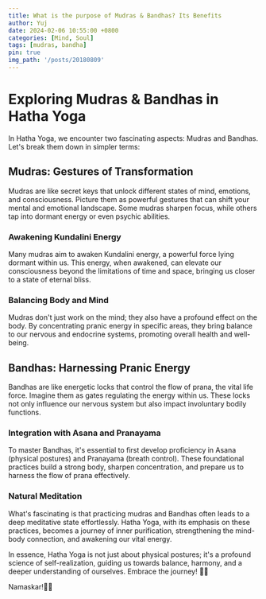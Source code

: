 ```yaml
---
title: What is the purpose of Mudras & Bandhas? Its Benefits
author: Yuj
date: 2024-02-06 10:55:00 +0800
categories: [Mind, Soul]
tags: [mudras, bandha]
pin: true
img_path: '/posts/20180809'
---
```


# Exploring Mudras & Bandhas in Hatha Yoga

In Hatha Yoga, we encounter two fascinating aspects: Mudras and Bandhas. Let's break them down in simpler terms:

## Mudras: Gestures of Transformation

Mudras are like secret keys that unlock different states of mind, emotions, and consciousness. Picture them as powerful gestures that can shift your mental and emotional landscape. Some mudras sharpen focus, while others tap into dormant energy or even psychic abilities.

### Awakening Kundalini Energy
Many mudras aim to awaken Kundalini energy, a powerful force lying dormant within us. This energy, when awakened, can elevate our consciousness beyond the limitations of time and space, bringing us closer to a state of eternal bliss.

### Balancing Body and Mind
Mudras don't just work on the mind; they also have a profound effect on the body. By concentrating pranic energy in specific areas, they bring balance to our nervous and endocrine systems, promoting overall health and well-being.

## Bandhas: Harnessing Pranic Energy

Bandhas are like energetic locks that control the flow of prana, the vital life force. Imagine them as gates regulating the energy within us. These locks not only influence our nervous system but also impact involuntary bodily functions.

### Integration with Asana and Pranayama
To master Bandhas, it's essential to first develop proficiency in Asana (physical postures) and Pranayama (breath control). These foundational practices build a strong body, sharpen concentration, and prepare us to harness the flow of prana effectively.

### Natural Meditation
What's fascinating is that practicing mudras and Bandhas often leads to a deep meditative state effortlessly. Hatha Yoga, with its emphasis on these practices, becomes a journey of inner purification, strengthening the mind-body connection, and awakening our vital energy.

In essence, Hatha Yoga is not just about physical postures; it's a profound science of self-realization, guiding us towards balance, harmony, and a deeper understanding of ourselves. Embrace the journey! 🙏✨

Namaskar!🙏✨